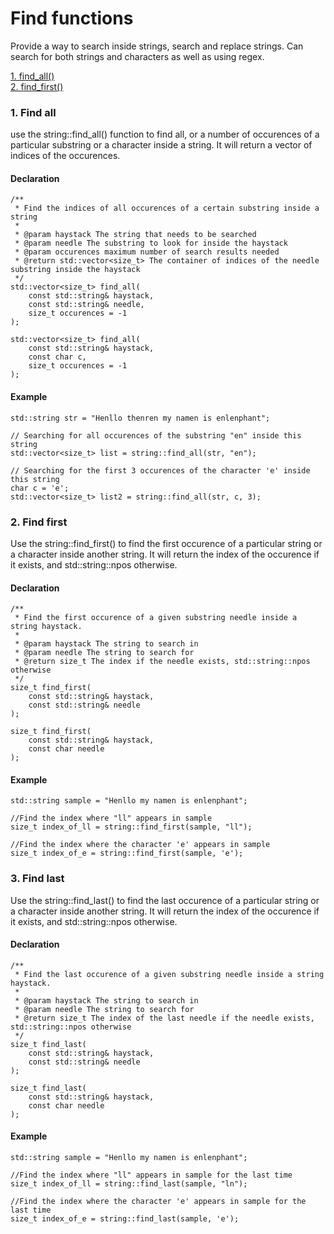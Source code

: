 # Find functions
Provide a way to search inside strings, search and replace strings. 
Can search for both strings and characters as well as using regex.

[1. find_all()](https://github.com/Oshanath/string/blob/main/docs/find.md#find-all)<br>
[2. find_first()](https://github.com/Oshanath/string/blob/main/docs/find.md#2-find-first)

### 1. Find all
use the string::find_all() function to find all, or a number of occurences of a particular substring or a character inside a string.
It will return a vector of indices of the occurences.
#### Declaration
```
/**
 * Find the indices of all occurences of a certain substring inside a string
 * 
 * @param haystack The string that needs to be searched
 * @param needle The substring to look for inside the haystack
 * @param occurences maximum number of search results needed
 * @return std::vector<size_t> The container of indices of the needle substring inside the haystack
 */
std::vector<size_t> find_all(
    const std::string& haystack, 
    const std::string& needle, 
    size_t occurences = -1
);

std::vector<size_t> find_all(
    const std::string& haystack, 
    const char c, 
    size_t occurences = -1
);
```
#### Example
```
std::string str = "Henllo thenren my namen is enlenphant";

// Searching for all occurences of the substring "en" inside this string
std::vector<size_t> list = string::find_all(str, "en");

// Searching for the first 3 occurences of the character 'e' inside this string
char c = 'e';
std::vector<size_t> list2 = string::find_all(str, c, 3);
```
### 2. Find first
Use the string::find_first() to find the first occurence of a particular string or a character inside another string. It will return the index of the occurence if it exists, and std::string::npos otherwise.

#### Declaration
```
/**
 * Find the first occurence of a given substring needle inside a string haystack.
 * 
 * @param haystack The string to search in
 * @param needle The string to search for
 * @return size_t The index if the needle exists, std::string::npos otherwise
 */
size_t find_first(
    const std::string& haystack,
    const std::string& needle
);

size_t find_first(
    const std::string& haystack,
    const char needle
);
```
#### Example
```
std::string sample = "Henllo my namen is enlenphant";
    
//Find the index where "ll" appears in sample
size_t index_of_ll = string::find_first(sample, "ll");

//Find the index where the character 'e' appears in sample
size_t index_of_e = string::find_first(sample, 'e');
```

### 3. Find last
Use the string::find_last() to find the last occurence of a particular string or a character inside another string. It will return the index of the occurence if it exists, and std::string::npos otherwise.

#### Declaration
```
/**
 * Find the last occurence of a given substring needle inside a string haystack.
 * 
 * @param haystack The string to search in
 * @param needle The string to search for
 * @return size_t The index of the last needle if the needle exists, std::string::npos otherwise
 */
size_t find_last(
    const std::string& haystack,
    const std::string& needle
);

size_t find_last(
    const std::string& haystack,
    const char needle
);
```
#### Example
```
std::string sample = "Henllo my namen is enlenphant";
    
//Find the index where "ll" appears in sample for the last time
size_t index_of_ll = string::find_last(sample, "ln");

//Find the index where the character 'e' appears in sample for the last time
size_t index_of_e = string::find_last(sample, 'e');
```
